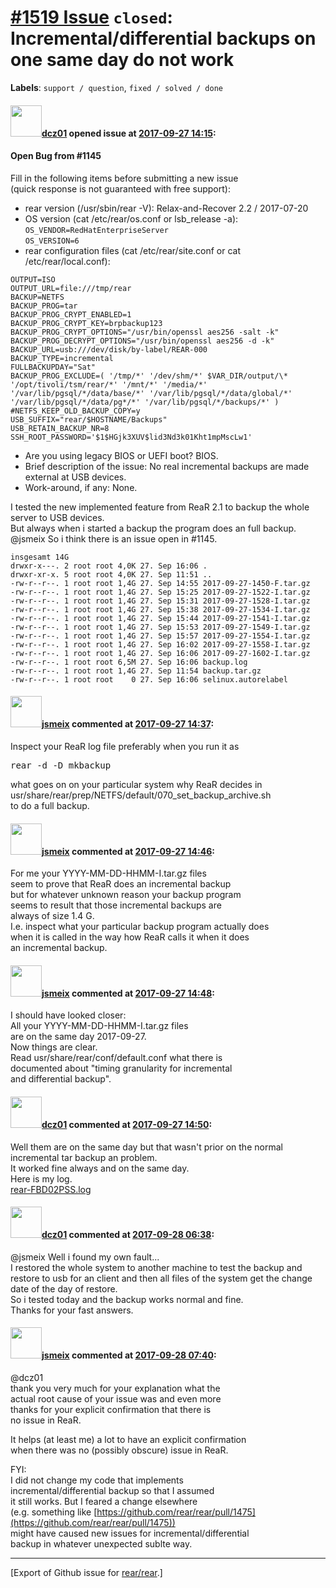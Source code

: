 [\#1519 Issue](https://github.com/rear/rear/issues/1519) `closed`: Incremental/differential backups on one same day do not work
===============================================================================================================================

**Labels**: `support / question`, `fixed / solved / done`

#### <img src="https://avatars.githubusercontent.com/u/20817288?v=4" width="50">[dcz01](https://github.com/dcz01) opened issue at [2017-09-27 14:15](https://github.com/rear/rear/issues/1519):

#### Open Bug from \#1145

Fill in the following items before submitting a new issue  
(quick response is not guaranteed with free support):

-   rear version (/usr/sbin/rear -V): Relax-and-Recover 2.2 / 2017-07-20
-   OS version (cat /etc/rear/os.conf or lsb\_release -a):  
    `OS_VENDOR=RedHatEnterpriseServer`  
    `OS_VERSION=6`
-   rear configuration files (cat /etc/rear/site.conf or cat
    /etc/rear/local.conf):

<!-- -->

    OUTPUT=ISO
    OUTPUT_URL=file:///tmp/rear
    BACKUP=NETFS
    BACKUP_PROG=tar
    BACKUP_PROG_CRYPT_ENABLED=1
    BACKUP_PROG_CRYPT_KEY=brpbackup123
    BACKUP_PROG_CRYPT_OPTIONS="/usr/bin/openssl aes256 -salt -k"
    BACKUP_PROG_DECRYPT_OPTIONS="/usr/bin/openssl aes256 -d -k"
    BACKUP_URL=usb:///dev/disk/by-label/REAR-000
    BACKUP_TYPE=incremental
    FULLBACKUPDAY="Sat"
    BACKUP_PROG_EXCLUDE=( '/tmp/*' '/dev/shm/*' $VAR_DIR/output/\* '/opt/tivoli/tsm/rear/*' '/mnt/*' '/media/*' '/var/lib/pgsql/*/data/base/*' '/var/lib/pgsql/*/data/global/*' '/var/lib/pgsql/*/data/pg*/*' '/var/lib/pgsql/*/backups/*' )
    #NETFS_KEEP_OLD_BACKUP_COPY=y
    USB_SUFFIX="rear/$HOSTNAME/Backups"
    USB_RETAIN_BACKUP_NR=8
    SSH_ROOT_PASSWORD='$1$HGjk3XUV$lid3Nd3k01Kht1mpMscLw1'

-   Are you using legacy BIOS or UEFI boot? BIOS.
-   Brief description of the issue: No real incremental backups are made
    external at USB devices.
-   Work-around, if any: None.

I tested the new implemented feature from ReaR 2.1 to backup the whole
server to USB devices.  
But always when i started a backup the program does an full backup.  
@jsmeix So i think there is an issue open in \#1145.

    insgesamt 14G
    drwxr-x---. 2 root root 4,0K 27. Sep 16:06 .
    drwxr-xr-x. 5 root root 4,0K 27. Sep 11:51 ..
    -rw-r--r--. 1 root root 1,4G 27. Sep 14:55 2017-09-27-1450-F.tar.gz
    -rw-r--r--. 1 root root 1,4G 27. Sep 15:25 2017-09-27-1522-I.tar.gz
    -rw-r--r--. 1 root root 1,4G 27. Sep 15:31 2017-09-27-1528-I.tar.gz
    -rw-r--r--. 1 root root 1,4G 27. Sep 15:38 2017-09-27-1534-I.tar.gz
    -rw-r--r--. 1 root root 1,4G 27. Sep 15:44 2017-09-27-1541-I.tar.gz
    -rw-r--r--. 1 root root 1,4G 27. Sep 15:53 2017-09-27-1549-I.tar.gz
    -rw-r--r--. 1 root root 1,4G 27. Sep 15:57 2017-09-27-1554-I.tar.gz
    -rw-r--r--. 1 root root 1,4G 27. Sep 16:02 2017-09-27-1558-I.tar.gz
    -rw-r--r--. 1 root root 1,4G 27. Sep 16:06 2017-09-27-1602-I.tar.gz
    -rw-r--r--. 1 root root 6,5M 27. Sep 16:06 backup.log
    -rw-r--r--. 1 root root 1,4G 27. Sep 11:54 backup.tar.gz
    -rw-r--r--. 1 root root    0 27. Sep 16:06 selinux.autorelabel

#### <img src="https://avatars.githubusercontent.com/u/1788608?u=925fc54e2ce01551392622446ece427f51e2f0ce&v=4" width="50">[jsmeix](https://github.com/jsmeix) commented at [2017-09-27 14:37](https://github.com/rear/rear/issues/1519#issuecomment-332542781):

Inspect your ReaR log file preferably when you run it as

<pre>
rear -d -D mkbackup
</pre>

what goes on on your particular system why ReaR decides in  
usr/share/rear/prep/NETFS/default/070\_set\_backup\_archive.sh  
to do a full backup.

#### <img src="https://avatars.githubusercontent.com/u/1788608?u=925fc54e2ce01551392622446ece427f51e2f0ce&v=4" width="50">[jsmeix](https://github.com/jsmeix) commented at [2017-09-27 14:46](https://github.com/rear/rear/issues/1519#issuecomment-332545570):

For me your YYYY-MM-DD-HHMM-I.tar.gz files  
seem to prove that ReaR does an incremental backup  
but for whatever unknown reason your backup program  
seems to result that those incremental backups are  
always of size 1.4 G.  
I.e. inspect what your particular backup program actually does  
when it is called in the way how ReaR calls it when it does  
an incremental backup.

#### <img src="https://avatars.githubusercontent.com/u/1788608?u=925fc54e2ce01551392622446ece427f51e2f0ce&v=4" width="50">[jsmeix](https://github.com/jsmeix) commented at [2017-09-27 14:48](https://github.com/rear/rear/issues/1519#issuecomment-332546356):

I should have looked closer:  
All your YYYY-MM-DD-HHMM-I.tar.gz files  
are on the same day 2017-09-27.  
Now things are clear.  
Read usr/share/rear/conf/default.conf what there is  
documented about "timing granularity for incremental  
and differential backup".

#### <img src="https://avatars.githubusercontent.com/u/20817288?v=4" width="50">[dcz01](https://github.com/dcz01) commented at [2017-09-27 14:50](https://github.com/rear/rear/issues/1519#issuecomment-332547108):

Well them are on the same day but that wasn't prior on the normal
incremental tar backup an problem.  
It worked fine always and on the same day.  
Here is my log.  
[rear-FBD02PSS.log](https://github.com/rear/rear/files/1337618/rear-FBD02PSS.log)

#### <img src="https://avatars.githubusercontent.com/u/20817288?v=4" width="50">[dcz01](https://github.com/dcz01) commented at [2017-09-28 06:38](https://github.com/rear/rear/issues/1519#issuecomment-332741920):

@jsmeix Well i found my own fault...  
I restored the whole system to another machine to test the backup and
restore to usb for an client and then all files of the system get the
change date of the day of restore.  
So i tested today and the backup works normal and fine.  
Thanks for your fast answers.

#### <img src="https://avatars.githubusercontent.com/u/1788608?u=925fc54e2ce01551392622446ece427f51e2f0ce&v=4" width="50">[jsmeix](https://github.com/jsmeix) commented at [2017-09-28 07:40](https://github.com/rear/rear/issues/1519#issuecomment-332754660):

@dcz01  
thank you very much for your explanation what the  
actual root cause of your issue was and even more  
thanks for your explicit confirmation that there is  
no issue in ReaR.

It helps (at least me) a lot to have an explicit confirmation  
when there was no (possibly obscure) issue in ReaR.

FYI:  
I did not change my code that implements  
incremental/differential backup so that I assumed  
it still works. But I feared a change elsewhere  
(e.g. something like
[https://github.com/rear/rear/pull/1475](https://github.com/rear/rear/pull/1475))  
might have caused new issues for incremental/differential  
backup in whatever unexpected sublte way.

------------------------------------------------------------------------

\[Export of Github issue for
[rear/rear](https://github.com/rear/rear).\]
